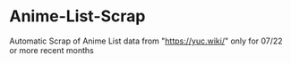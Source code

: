 # Anime-List-Scrap
Automatic Scrap of Anime List
data from "https://yuc.wiki/"
only for 07/22 or more recent months
